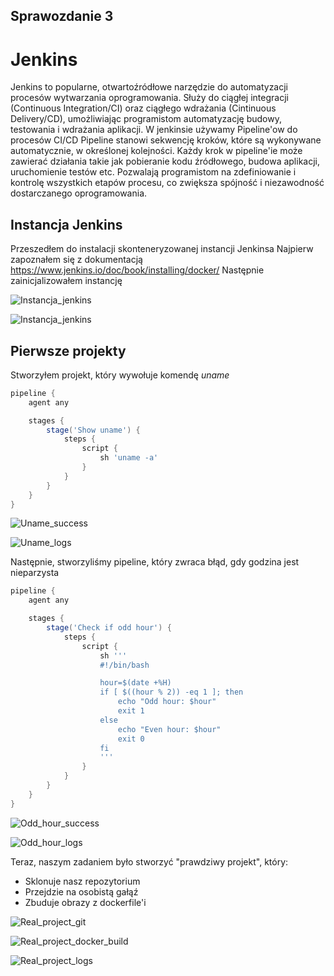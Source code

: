 ## Sprawozdanie 3

# Jenkins
Jenkins to popularne, otwartoźródłowe narzędzie do automatyzacji procesów wytwarzania oprogramowania. Służy do ciągłej integracji (Continuous Integration/CI) oraz ciągłego wdrażania (Cintinuous Delivery/CD), umożliwiając programistom automatyzację budowy, testowania i wdrażania aplikacji. 
W jenkinsie używamy Pipeline'ow do procesów CI/CD
Pipeline stanowi sekwencję kroków, które są wykonywane automatycznie, w określonej kolejności. Każdy krok w pipeline'ie może zawierać działania takie jak pobieranie kodu źródłowego, budowa aplikacji, uruchomienie testów etc. Pozwalają programistom na zdefiniowanie i kontrolę wszystkich etapów procesu, co zwiększa spójność i niezawodność dostarczanego oprogramowania.

## Instancja Jenkins

Przeszedłem do instalacji skonteneryzowanej instancji Jenkinsa
Najpierw zapoznałem się z dokumentacją https://www.jenkins.io/doc/book/installing/docker/
Następnie zainicjalizowałem instancję

![Instancja_jenkins](images/docker_ps.png)

![Instancja_jenkins](images/jenkins_login.png)

## Pierwsze projekty

Stworzyłem projekt, który wywołuje komendę *uname*

```groovy
pipeline {
    agent any

    stages {
        stage('Show uname') {
            steps {
                script {
                    sh 'uname -a'
                }
            }
        }
    }
}
```
![Uname_success](images/uname_success.png)

![Uname_logs](images/uname_logs.png)

Następnie, stworzyliśmy pipeline, który zwraca błąd, gdy godzina jest nieparzysta

```groovy
pipeline {
    agent any

    stages {
        stage('Check if odd hour') {
            steps {
                script {
                    sh '''
                    #!/bin/bash

                    hour=$(date +%H)
                    if [ $((hour % 2)) -eq 1 ]; then
                        echo "Odd hour: $hour"
                        exit 1 
                    else
                        echo "Even hour: $hour"
                        exit 0 
                    fi
                    '''
                }
            }
        }
    }
}
```

![Odd_hour_success](images/odd_hour_success.png)

![Odd_hour_logs](images/odd_hour_logs.png)

Teraz, naszym zadaniem było stworzyć "prawdziwy projekt", który:
- Sklonuje nasz repozytorium
- Przejdzie na osobistą gałąź
- Zbuduje obrazy z dockerfile'i

![Real_project_git](images/real_project_git.png)

![Real_project_docker_build](images/real_project_dockerfiles_buil.png)

![Real_project_logs](images/real_project_logs.png)


